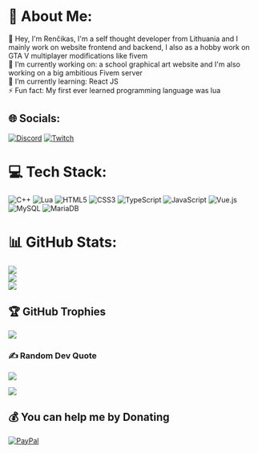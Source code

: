 
# 💫 About Me:
💫 Hey, I'm Renčikas, I'm a self thought developer from Lithuania and I mainly work on website frontend and backend, I also as a hobby work on GTA V multiplayer modifications like fivem<br> 🔭 I’m currently working on: a school graphical art website and I'm also working on a big ambitious Fivem server<br>🌱 I’m currently learning: React JS<br>⚡ Fun fact: My first ever learned programming language was lua


## 🌐 Socials:
[![Discord](https://img.shields.io/badge/Discord-%237289DA.svg?logo=discord&logoColor=white)](https://discord.gg/https://discord.gg/7PqhkuuY6V) [![Twitch](https://img.shields.io/badge/Twitch-%239146FF.svg?logo=Twitch&logoColor=white)](https://twitch.tv/Rencikas) 

# 💻 Tech Stack:
![C++](https://img.shields.io/badge/c++-%2300599C.svg?style=flat&logo=c%2B%2B&logoColor=white) ![Lua](https://img.shields.io/badge/lua-%232C2D72.svg?style=flat&logo=lua&logoColor=white) ![HTML5](https://img.shields.io/badge/html5-%23E34F26.svg?style=flat&logo=html5&logoColor=white) ![CSS3](https://img.shields.io/badge/css3-%231572B6.svg?style=flat&logo=css3&logoColor=white) ![TypeScript](https://img.shields.io/badge/typescript-%23007ACC.svg?style=flat&logo=typescript&logoColor=white) ![JavaScript](https://img.shields.io/badge/javascript-%23323330.svg?style=flat&logo=javascript&logoColor=%23F7DF1E) ![Vue.js](https://img.shields.io/badge/vuejs-%2335495e.svg?style=flat&logo=vuedotjs&logoColor=%234FC08D) ![MySQL](https://img.shields.io/badge/mysql-%2300f.svg?style=flat&logo=mysql&logoColor=white) ![MariaDB](https://img.shields.io/badge/MariaDB-003545?style=flat&logo=mariadb&logoColor=white)
# 📊 GitHub Stats:
![](https://github-readme-stats.vercel.app/api?username=Rencikas&theme=prussian&hide_border=false&include_all_commits=true&count_private=true)<br/>
![](https://github-readme-streak-stats.herokuapp.com/?user=Rencikas&theme=prussian&hide_border=false)<br/>
![](https://github-readme-stats.vercel.app/api/top-langs/?username=Rencikas&theme=prussian&hide_border=false&include_all_commits=true&count_private=true&layout=compact)

## 🏆 GitHub Trophies
![](https://github-profile-trophy.vercel.app/?username=Rencikas&theme=nord&no-frame=false&no-bg=false&margin-w=4)

### ✍️ Random Dev Quote
![](https://quotes-github-readme.vercel.app/api?type=horizontal&theme=tokyonight)

[![](https://visitcount.itsvg.in/api?id=Rencikas&icon=1&color=1)](https://visitcount.itsvg.in)

  ## 💰 You can help me by Donating
  [![PayPal](https://img.shields.io/badge/PayPal-00457C?style=for-the-badge&logo=paypal&logoColor=white)](https://paypal.me/renchikas?country.x=EN&locale.x=en_EN ) 

  
<!-- Proudly created with GPRM ( https://gprm.itsvg.in ) -->
